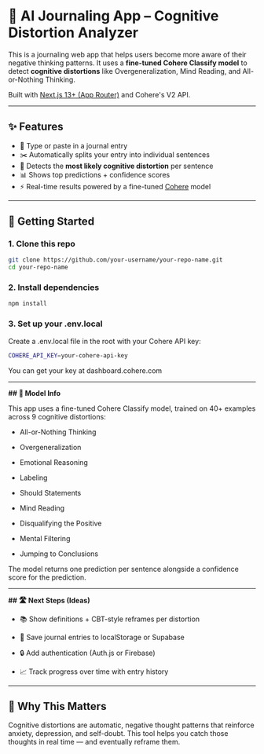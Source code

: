 # 🧠 AI Journaling App – Cognitive Distortion Analyzer

This is a journaling web app that helps users become more aware of their negative thinking patterns. It uses a **fine-tuned Cohere Classify model** to detect **cognitive distortions** like Overgeneralization, Mind Reading, and All-or-Nothing Thinking.

Built with [Next.js 13+ (App Router)](https://nextjs.org/) and Cohere's V2 API.

---

## ✨ Features

- 📝 Type or paste in a journal entry
- ✂️ Automatically splits your entry into individual sentences
- 🧠 Detects the **most likely cognitive distortion** per sentence
- 📊 Shows top predictions + confidence scores
- ⚡ Real-time results powered by a fine-tuned [Cohere](https://cohere.com) model

---

## 🚀 Getting Started

### 1. Clone this repo
```bash
git clone https://github.com/your-username/your-repo-name.git
cd your-repo-name
```
### 2.  Install dependencies
```bash
npm install
```

### 3. Set up your .env.local
Create a .env.local file in the root with your Cohere API key:
```bash
COHERE_API_KEY=your-cohere-api-key
```

You can get your key at dashboard.cohere.com

---
**## 🧠 Model Info**

This app uses a fine-tuned Cohere Classify model, trained on 40+ examples across 9 cognitive distortions:

- All-or-Nothing Thinking

- Overgeneralization

- Emotional Reasoning

- Labeling

- Should Statements

- Mind Reading

- Disqualifying the Positive

- Mental Filtering

- Jumping to Conclusions

The model returns one prediction per sentence alongside a confidence score for the prediction.

---
**## 🛣️ Next Steps (Ideas)**
- 📚 Show definitions + CBT-style reframes per distortion

- 💾 Save journal entries to localStorage or Supabase

- 🔒 Add authentication (Auth.js or Firebase)

- 📈 Track progress over time with entry history

---

## 🧠 Why This Matters
Cognitive distortions are automatic, negative thought patterns that reinforce anxiety, depression, and self-doubt. This tool helps you catch those thoughts in real time — and eventually reframe them.
